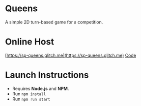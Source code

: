 # Queens

A simple 2D turn-based game for a competition.

# Online Host

[https://sp-queens.glitch.me](https://sp-queens.glitch.me)
[Code](https://github.com/spasimir21/queens)

# Launch Instructions

- Requires **Node.js** and **NPM**.
- Run `npm install`
- Run `npm run start `
